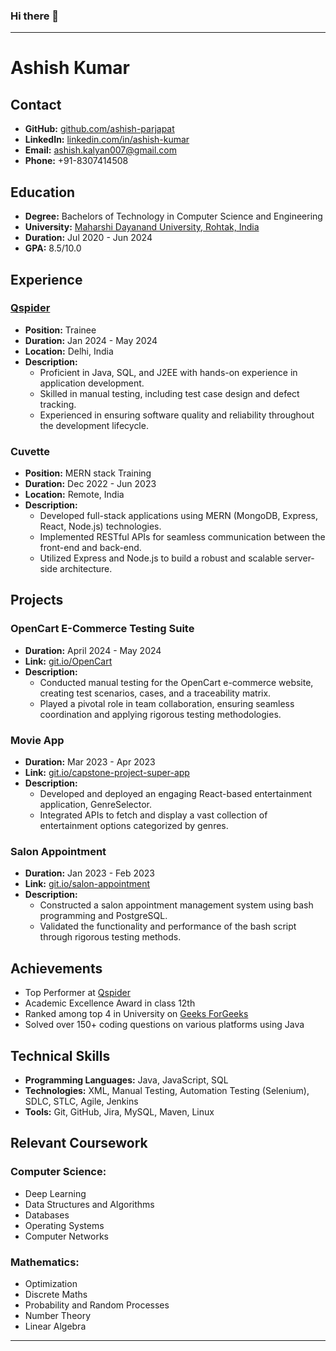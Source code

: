 ### Hi there 👋




---

# Ashish Kumar

## Contact
- **GitHub:** [github.com/ashish-parjapat](https://github.com/ashish-parjapat)
- **LinkedIn:** [linkedin.com/in/ashish-kumar](https://linkedin.com/in//ashish-kumar-6a2a0419b/)
- **Email:** ashish.kalyan007@gmail.com
- **Phone:** +91-8307414508


## Education
- **Degree:** Bachelors of Technology in Computer Science and Engineering
- **University:** [Maharshi Dayanand University, Rohtak, India](https://mdu.ac.in/)
- **Duration:** Jul 2020 - Jun 2024
- **GPA:** 8.5/10.0

## Experience
### [Qspider](https://www.qspiders.com/)
- **Position:** Trainee
- **Duration:** Jan 2024 - May 2024
- **Location:** Delhi, India
- **Description:**
  - Proficient in Java, SQL, and J2EE with hands-on experience in application development.
  - Skilled in manual testing, including test case design and defect tracking.
  - Experienced in ensuring software quality and reliability throughout the development lifecycle.

### Cuvette
- **Position:** MERN stack Training
- **Duration:** Dec 2022 - Jun 2023
- **Location:** Remote, India
- **Description:**
  - Developed full-stack applications using MERN (MongoDB, Express, React, Node.js) technologies.
  - Implemented RESTful APIs for seamless communication between the front-end and back-end.
  - Utilized Express and Node.js to build a robust and scalable server-side architecture.

## Projects
### OpenCart E-Commerce Testing Suite
- **Duration:** April 2024 - May 2024
- **Link:** [git.io/OpenCart](https://github.com/ashish-parjapat/OpenCart-TestCases)
- **Description:**
  - Conducted manual testing for the OpenCart e-commerce website, creating test scenarios, cases, and a traceability matrix.
  - Played a pivotal role in team collaboration, ensuring seamless coordination and applying rigorous testing methodologies.
  
### Movie App
- **Duration:** Mar 2023 - Apr 2023
- **Link:** [git.io/capstone-project-super-app](https://github.com/ashish-parjapat/capstone-project-super-app)
- **Description:**
  - Developed and deployed an engaging React-based entertainment application, GenreSelector.
  - Integrated APIs to fetch and display a vast collection of entertainment options categorized by genres.
  
### Salon Appointment
- **Duration:** Jan 2023 - Feb 2023
- **Link:** [git.io/salon-appointment](https://github.com/ashish-parjapat/salon-appointment)
- **Description:**
  - Constructed a salon appointment management system using bash programming and PostgreSQL.
  - Validated the functionality and performance of the bash script through rigorous testing methods.

## Achievements
- Top Performer at [Qspider](https://www.qspiders.com/)
- Academic Excellence Award in class 12th
- Ranked among top 4 in University on [Geeks ForGeeks](https://www.geeksforgeeks.org/user/ashishkumar591/)
- Solved over 150+ coding questions on various platforms using Java

## Technical Skills
- **Programming Languages:** Java, JavaScript, SQL
- **Technologies:** XML, Manual Testing, Automation Testing (Selenium), SDLC, STLC, Agile, Jenkins
- **Tools:** Git, GitHub, Jira, MySQL, Maven, Linux

## Relevant Coursework
### Computer Science:
- Deep Learning
- Data Structures and Algorithms
- Databases
- Operating Systems
- Computer Networks

### Mathematics:
- Optimization
- Discrete Maths
- Probability and Random Processes
- Number Theory
- Linear Algebra

---


